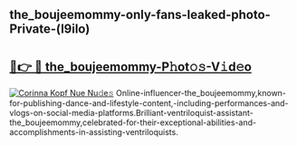 ## the_boujeemommy-only-fans​-leaked-photo​-Private-(l9ilo)


# <h2><a href="https://mediaupload.pro?title=the_boujeemommy&ref=git">🔗👉 🔴 the_boujeemommy-P𝚑ot𝚘𝚜-V𝚒d𝚎o</a></h2>

[![Corinna Kopf Nue Nu𝚍e𝚜](https://i.imgur.com/0qMVB7G.gif)](https://mediaupload.pro?title=the_boujeemommy&ref=git)
Online-influencer-the_boujeemommy,known-for-publishing-dance-and-lifestyle-content,-including-performances-and-vlogs-on-social-media-platforms.Brilliant-ventriloquist-assistant-the_boujeemommy,celebrated-for-their-exceptional-abilities-and-accomplishments-in-assisting-ventriloquists.  